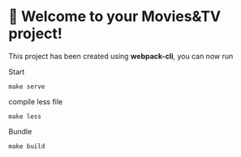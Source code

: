 # 🚀 Welcome to your Movies&TV project!

This project has been created using **webpack-cli**, you can now run

Start

```
make serve
```

compile less file

```
make less
```

Bundle

```
make build
```
